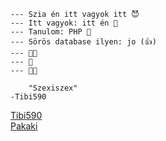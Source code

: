     --- Szia én itt vagyok itt 😈
    --- Itt vagyok: itt én 👀
    --- Tanulom: PHP 🤮
    --- Sörös database ilyen: jo (👍)
    --- 🫳🏾
    --- 🍆
    --- 🫴🏾
    
        "Szexiszex"
    -Tibi590
<a href="https://github.com/tibi590#tibi590">Tibi590</a>
<br>
<a href="https://pataky.hu/">Pakaki</a>
